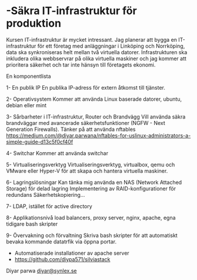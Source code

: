 # -Säkra IT-infrastruktur för produktion
Kursen IT-infrastruktur är mycket intressant.
Jag planerar att bygga en IT-infrastruktur för ett företag med anläggningar i Linköping och Norrköping, data ska synkroniseras helt mellan två virtuella datorer.
Infrastrukturen ska inkludera olika webbservrar på olika virtuella maskiner och jag kommer att prioritera säkerhet och tar inte hänsyn till företagets ekonomi.


En komponentlista 

1- En publik IP
En publika IP-adress för extern åtkomst till tjänster.

2- Operativsystem
Kommer att använda Linux baserade datorer, ubuntu, debian eller mint

3- Sårbarheter i IT-infrastruktur, Router och Brandvägg
Vill använda säkra brandväggar med avancerade säkerhetsfunktioner (NGFW - Next Generation Firewalls).
Tänker på att använda nftables
https://medium.com/@diyar.parwana/nftables-for-uslinux-administrators-a-simple-guide-d13c5f0cf40f

4- Switchar
Kommer att använda switchar

5- Virtualiseringsverktyg
Virtualiseringsverktyg, virtualbox, qemu och VMware eller Hyper-V för att skapa och hantera virtuella maskiner.

6- Lagringslösningar
Kan tänka mig använda en  NAS (Network Attached Storage) för delad lagring
Implementering av  RAID-konfigurationer för redundans Säkerhetskopiering...

7- LDAP, istället för active directory

8- Applikationsnivå
load balancers, proxy server, nginx, apache, egna tidigare bash skripter

9- Övervakning och förvaltning
Skriva bash skripter för att automatiskt bevaka kommande datatrfik via öppna portar.



- Automatiserade installationer av apache server
- https://github.com/diypa571/silviastack

Diyar parwa
diyar@synlex.se




